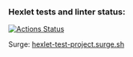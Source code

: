 ### Hexlet tests and linter status:
[![Actions Status](https://github.com/nikolya98/layout-designer-project-lvl1/workflows/hexlet-check/badge.svg)](https://github.com/nikolya98/layout-designer-project-lvl1/actions)

Surge: [hexlet-test-project.surge.sh](hexlet-test-project.surge.sh)

